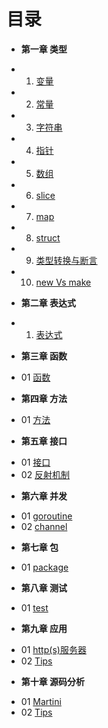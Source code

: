 目录
===
* **第一章 类型**
 - 01. [变量](book/Chapter01/01-variable.md)
 - 02. [常量](book/Chapter01/02-const.md)
 - 03. [字符串](book/Chapter01/03-string.md)
 - 04. [指针](book/Chapter01/04-pointer.md)
 - 05. [数组](book/Chapter01/05-array.md)
 - 06. [slice](book/Chapter01/06-slice.md)
 - 07. [map](book/Chapter01/07-map.md)
 - 08. [struct](book/Chapter01/08-struct.md)
 - 09. [类型转换与断言](book/Chapter01/09-convert.md)
 - 10. [new Vs make](book/Chapter01/10-new-make.md)
* **第二章 表达式**
 - 01. [表达式](book/Chapter02/01-statement.md)
* **第三章 函数**
 - 01 [函数](book/Chapter03/01-function.md)
* **第四章 方法**
 - 01 [方法](book/Chapter04/01-method.md)
* **第五章 接口**
 - 01 [接口](book/Chapter05/01-interface.md)
 - 02 [反射机制](book/Chapter05/02-reflect.md)
* **第六章 并发**
 - 01 [goroutine](book/Chapter06/01-goroutine.md)
 - 02 [channel](book/Chapter06/02-channel.md)
* **第七章 包**
 - 01 [package](book/Chapter07/01-package.md)
* **第八章 测试**
 - 01 [test](book/Chapter08/01-test.md)
* **第九章 应用**
 - 01 [http(s)服务器](book/Chapter09/01-http-https.md)
 - 02 [Tips](book/Chapter09/02-tips.md)
* **第十章 源码分析**
 - 01 [Martini](book/Chapter10/01-http-https.md)
 - 02 [Tips](book/Chapter10/02-tips.md)

